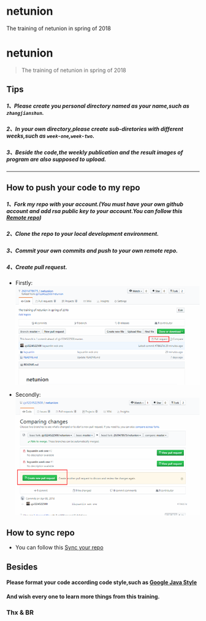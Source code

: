 # netunion
The training  of netunion in spring of 2018
# netunion
> The training  of netunion in spring of 2018


## Tips
##### 1、Please create you personal directory named as your name,such as `zhangjianshun`.
##### 2、In your own directory,please create sub-diretories with different weeks,such as `week-one`,`week-two`.
##### 3、Beside the code,the **weekly publication** and the **result images of program** are also supposed to upload.
---

## How to push your code to my repo
##### 1、Fork my repo with your account.(You must have your own github account and add rsa public key to your account.You can follow this [Remote repo](https://www.liaoxuefeng.com/wiki/0013739516305929606dd18361248578c67b8067c8c017b000/001374385852170d9c7adf13c30429b9660d0eb689dd43a000))
##### 2、Clone the repo to your local development environment.
##### 3、Commit your own commits and push to your own remote repo.
##### 4、Create pull request.
- Firstly:
![image](https://raw.githubusercontent.com/zjs1224522500/files-and-images/master/images/how%20to%20push%20your%20own%20code%20to%20others'%20repo/pull%20request.png)

- Secondly:
![image](https://raw.githubusercontent.com/zjs1224522500/files-and-images/master/images/how%20to%20push%20your%20own%20code%20to%20others'%20repo/create%20pull%20request.png)

## How to sync repo
- You can follow this [Sync your repo](https://www.zhihu.com/question/28676261)

## Besides
#### Please format your code according code style,such as [Google Java Style](https://google.github.io/styleguide/javaguide.html)
#### And wish every one to learn more things from this training.
### Thx & BR
